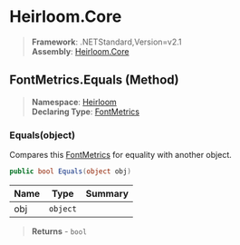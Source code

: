 # Heirloom.Core

> **Framework**: .NETStandard,Version=v2.1  
> **Assembly**: [Heirloom.Core][0]

## FontMetrics.Equals (Method)

> **Namespace**: [Heirloom][0]  
> **Declaring Type**: [FontMetrics][1]

### Equals(object)

Compares this [FontMetrics][1] for equality with another object.

```cs
public bool Equals(object obj)
```

| Name | Type     | Summary |
|------|----------|---------|
| obj  | `object` |         |

> **Returns** - `bool`

[0]: ../../../Heirloom.Core.md
[1]: ../FontMetrics.md
